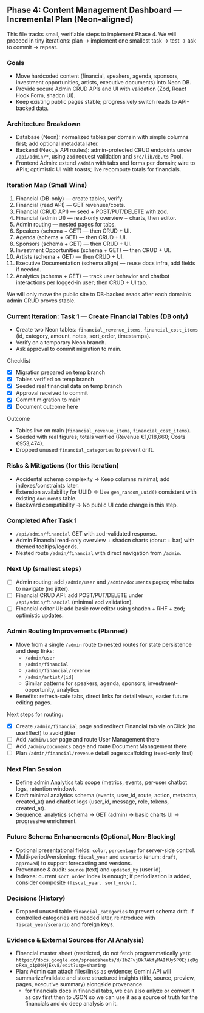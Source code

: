 ## Phase 4: Content Management Dashboard — Incremental Plan (Neon-aligned)

This file tracks small, verifiable steps to implement Phase 4. We will proceed in tiny iterations: plan → implement one smallest task → test → ask to commit → repeat.

### Goals

- Move hardcoded content (financial, speakers, agenda, sponsors, investment opportunities, artists, executive documents) into Neon DB.
- Provide secure Admin CRUD APIs and UI with validation (Zod, React Hook Form, shadcn UI).
- Keep existing public pages stable; progressively switch reads to API-backed data.

### Architecture Breakdown

- Database (Neon): normalized tables per domain with simple columns first; add optional metadata later.
- Backend (Next.js API routes): admin-protected CRUD endpoints under `/api/admin/*`, using `zod` request validation and `src/lib/db.ts` Pool.
- Frontend Admin: extend `/admin` with tabs and forms per domain; wire to APIs; optimistic UI with toasts; live recompute totals for financials.

### Iteration Map (Small Wins)

1. Financial (DB-only) — create tables, verify.
2. Financial (read API) — GET revenues/costs.
3. Financial (CRUD API) — seed + POST/PUT/DELETE with zod.
4. Financial (admin UI) — read-only overview + charts, then editor.
5. Admin routing — nested pages for tabs.
6. Speakers (schema + GET) — then CRUD + UI.
7. Agenda (schema + GET) — then CRUD + UI.
8. Sponsors (schema + GET) — then CRUD + UI.
9. Investment Opportunities (schema + GET) — then CRUD + UI.
10. Artists (schema + GET) — then CRUD + UI.
11. Executive Documentation (schema align) — reuse docs infra, add fields if needed.
12. Analytics (schema + GET) — track user behavior and chatbot interactions per logged-in user; then CRUD + UI tab.

We will only move the public site to DB-backed reads after each domain’s admin CRUD proves stable.

### Current Iteration: Task 1 — Create Financial Tables (DB only)

- Create two Neon tables: `financial_revenue_items`, `financial_cost_items` (id, category, amount, notes, sort_order, timestamps).
- Verify on a temporary Neon branch.
- Ask approval to commit migration to main.

Checklist

- [x] Migration prepared on temp branch
- [x] Tables verified on temp branch
- [x] Seeded real financial data on temp branch
- [x] Approval received to commit
- [x] Commit migration to main
- [x] Document outcome here

Outcome

- Tables live on main (`financial_revenue_items`, `financial_cost_items`).
- Seeded with real figures; totals verified (Revenue €1,018,660; Costs €953,474).
- Dropped unused `financial_categories` to prevent drift.

### Risks & Mitigations (for this iteration)

- Accidental schema complexity → Keep columns minimal; add indexes/constraints later.
- Extension availability for UUID → Use `gen_random_uuid()` consistent with existing `documents` table.
- Backward compatibility → No public UI code change in this step.

### Completed After Task 1

- `/api/admin/financial` GET with zod-validated response.
- Admin Financial read-only overview + shadcn charts (donut + bar) with themed tooltips/legends.
- Nested route `/admin/financial` with direct navigation from `/admin`.

### Next Up (smallest steps)

- [ ] Admin routing: add `/admin/user` and `/admin/documents` pages; wire tabs to navigate (no jitter).
- [ ] Financial CRUD API: add POST/PUT/DELETE under `/api/admin/financial` (minimal zod validation).
- [ ] Financial editor UI: add basic row editor using shadcn + RHF + zod; optimistic updates.

### Admin Routing Improvements (Planned)

- Move from a single `/admin` route to nested routes for state persistence and deep links:
  - `/admin/user`
  - `/admin/financial`
  - `/admin/financial/revenue`
  - `/admin/artist/[id]`
  - Similar patterns for speakers, agenda, sponsors, investment-opportunity, analytics
- Benefits: refresh-safe tabs, direct links for detail views, easier future editing pages.

Next steps for routing:

- [x] Create `/admin/financial` page and redirect Financial tab via onClick (no useEffect) to avoid jitter
- [ ] Add `/admin/user` page and route User Management there
- [ ] Add `/admin/documents` page and route Document Management there
- [ ] Plan `/admin/financial/revenue` detail page scaffolding (read-only first)

### Next Plan Session

- Define admin Analytics tab scope (metrics, events, per-user chatbot logs, retention window).
- Draft minimal analytics schema (events, user_id, route, action, metadata, created_at) and chatbot logs (user_id, message, role, tokens, created_at).
- Sequence: analytics schema → GET (admin) → basic charts UI → progressive enrichment.

### Future Schema Enhancements (Optional, Non-Blocking)

- Optional presentational fields: `color`, `percentage` for server-side control.
- Multi-period/versioning: `fiscal_year` and `scenario` (enum: `draft`, `approved`) to support forecasting and versions.
- Provenance & audit: `source` (text) and `updated_by` (user id).
- Indexes: current `sort_order` index is enough; if periodization is added, consider composite `(fiscal_year, sort_order)`.

### Decisions (History)

- Dropped unused table `financial_categories` to prevent schema drift. If controlled categories are needed later, reintroduce with `fiscal_year`/`scenario` and foreign keys.

### Evidence & External Sources (for AI Analysis)

- Financial master sheet (restricted, do not fetch programmatically yet): `https://docs.google.com/spreadsheets/d/1bZFvjBk7AkfyMAIfUy5P0EjiqDgoFxa_oipObHjExv8/edit?usp=sharing`
- Plan: Admin can attach files/links as evidence; Gemini API will summarize/validate and store structured insights (title, source, preview, pages, executive summary) alongside provenance.
  - for financials docs in financial tabs, we can also anlyze or convert it as csv first then to JSON so we can use it as a source of truth for the financials and do deep analysis on it.
